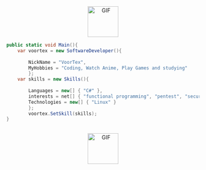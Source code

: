 <div align="center">
<img hight="80" width="80" alt="GIF" align="center" src="https://github.com/evitar/evitar/blob/main/assets/cute.gif">
 
</div>


```csharp
public static void Main(){
    var voortex = new SoftwareDeveloper(){
    
        NickName = "VoorTex",
        MyHobbies = "Coding, Watch Anime, Play Games and studying"
        };
    var skills = new Skills(){
        
        Languages = new[] { "C#" },
        interests = net[] { "functional programming", "pentest", "security"},
        Technologies = new[] { "Linux" }
        };
        voortex.SetSkill(skills);
}
    
```

<div align="center">
<img hight="80" width="80" alt="GIF" align="center" src="https://github.com/evitar/evitar/blob/main/assets/gifgit.gif">
 
</div>



